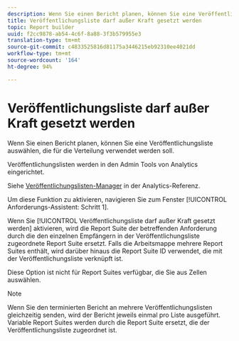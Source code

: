```yaml
---
description: Wenn Sie einen Bericht planen, können Sie eine Veröffentlichungsliste auswählen, die für die Verteilung verwendet werden soll.
title: Veröffentlichungsliste darf außer Kraft gesetzt werden
topic: Report builder
uuid: f2cc9878-ab54-4c6f-8a88-3f3b579955e3
translation-type: tm+mt
source-git-commit: c4833525816d81175a3446215eb92310ee4021dd
workflow-type: tm+mt
source-wordcount: '164'
ht-degree: 94%

---
```



# Veröffentlichungsliste darf außer Kraft gesetzt werden

Wenn Sie einen Bericht planen, können Sie eine Veröffentlichungsliste auswählen, die für die Verteilung verwendet werden soll.

Veröffentlichungslisten werden in den Admin Tools von Analytics eingerichtet.

Siehe [Veröffentlichungslisten-Manager](https://docs.adobe.com/content/help/en/analytics/admin/admin-tools/publishing-list.html) in der Analytics-Referenz.

Um diese Funktion zu aktivieren, navigieren Sie zum Fenster [!UICONTROL Anforderungs-Assistent: Schritt 1].

Wenn Sie [!UICONTROL Veröffentlichungsliste darf außer Kraft gesetzt werden] aktivieren, wird die Report Suite der betreffenden Anforderung durch die den einzelnen Empfängern in der Veröffentlichungsliste zugeordnete Report Suite ersetzt. Falls die Arbeitsmappe mehrere Report Suites enthält, wird darüber hinaus die Report Suite ID verwendet, die mit der Veröffentlichungsliste verknüpft ist.

Diese Option ist nicht für Report Suites verfügbar, die Sie aus Zellen auswählen.

>[!NOTE]
>
>Wenn Sie den terminierten Bericht an mehrere Veröffentlichungslisten gleichzeitig senden, wird der Bericht jeweils einmal pro Liste ausgeführt. Variable Report Suites werden durch die Report Suite ersetzt, die der Veröffentlichungsliste zugeordnet ist.

